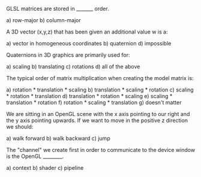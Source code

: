 

GLSL matrices are stored in _______ order.

a) row-major
b) column-major


A 3D vector (x,y,z) that has been given an additional value w is a:

a) vector in homogeneous coordinates
b) quaternion
d) impossible


Quaternions in 3D graphics are primarily used for:

a) scaling
b) translating
c) rotations
d) all of the above


The typical order of matrix multiplication when creating the model matrix is:

a) rotation * translation * scaling
b) translation * scaling * rotation
c) scaling * rotation * translation
d) translation * rotation * scaling
e) scaling * translation * rotation
f) rotation * scaling * translation
g) doesn't matter


We are sitting in an OpenGL scene with the x axis pointing to our right and the y axis pointing upwards.  If we want to move in the positive z direction we should:

a) walk forward
b) walk backward
c) jump


The "channel" we create first in order to communicate to the device window is the OpenGL ________.

a) context
b) shader
c) pipeline



